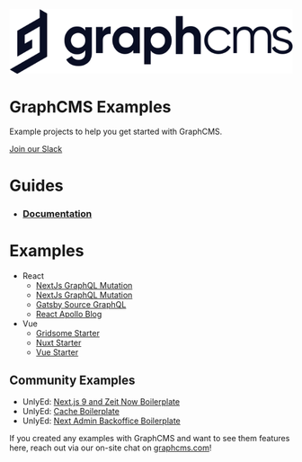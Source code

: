 
<img src="https://raw.githubusercontent.com/GraphCMS/graphcms-examples/master/assets/gcms-logo.svg?sanitize=true" width="700px" alt="GraphCMS Logo" />

# GraphCMS Examples

Example projects to help you get started with GraphCMS.

[Join our Slack](https://slack.graphcms.com)

# Guides

- ### [Documentation](https://graphcms.com/docs)

# Examples

- React
  - [NextJs GraphQL Mutation](nextjs-graphql-request/README.md)
  - [NextJs GraphQL Mutation](nextjs-graphql-mutation/README.md)
  - [Gatsby Source GraphQL](gatsby-source-graphql/README.md)
  - [React Apollo Blog](react-apollo-blog/README.md)
- Vue
  - [Gridsome Starter](gatsby-source-graphql/README.md)
  - [Nuxt Starter](nuxt-starter/README.md)
  - [Vue Starter](vue-starter/README.md)

## Community Examples

- UnlyEd: [Next.js 9 and Zeit Now Boilerplate](https://github.com/UnlyEd/next-right-now/)
- UnlyEd: [Cache Boilerplate](https://github.com/UnlyEd/GraphCMS-cache-boilerplate)
- UnlyEd: [Next Admin Backoffice Boilerplate](https://github.com/UnlyEd/next-right-now-admin)

If you created any examples with GraphCMS and want to see them features here, reach out via our on-site chat on [graphcms.com](https://graphcms.com)!
